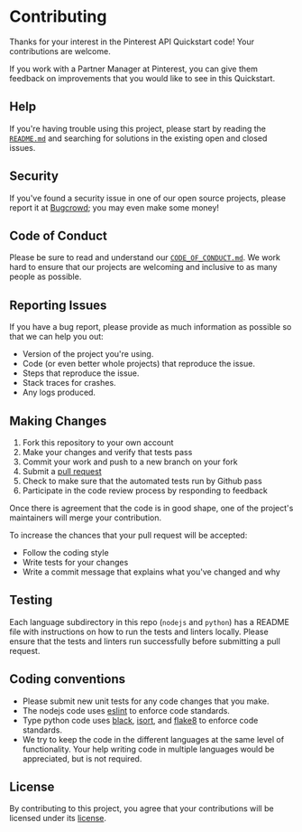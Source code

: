 # Contributing

Thanks for your interest in the Pinterest API Quickstart code! Your contributions are welcome.

If you work with a Partner Manager at Pinterest, you can give them feedback on improvements that you would like to see in this Quickstart.

## Help

If you're having trouble using this project, please start by reading the [`README.md`](README.md)
and searching for solutions in the existing open and closed issues.

## Security

If you've found a security issue in one of our open source projects,
please report it at [Bugcrowd](https://bugcrowd.com/pinterest); you may even
make some money!

## Code of Conduct

Please be sure to read and understand our [`CODE_OF_CONDUCT.md`](CODE_OF_CONDUCT.md).
We work hard to ensure that our projects are welcoming and inclusive to as many
people as possible.

## Reporting Issues

If you have a bug report, please provide as much information as possible so that
we can help you out:

- Version of the project you're using.
- Code (or even better whole projects) that reproduce the issue.
- Steps that reproduce the issue.
- Stack traces for crashes.
- Any logs produced.

## Making Changes

1. Fork this repository to your own account
2. Make your changes and verify that tests pass
3. Commit your work and push to a new branch on your fork
4. Submit a [pull request](https://github.com/pinterest/api-quickstart/pull/new/master)
5. Check to make sure that the automated tests run by Github pass
6. Participate in the code review process by responding to feedback

Once there is agreement that the code is in good shape, one of the project's
maintainers will merge your contribution.

To increase the chances that your pull request will be accepted:

- Follow the coding style
- Write tests for your changes
- Write a commit message that explains what you've changed and why

## Testing

Each language subdirectory in this repo (`nodejs` and `python`) has a README file with instructions on how to run the tests and linters locally. Please ensure that the tests and linters run successfully before submitting a pull request.

## Coding conventions

  * Please submit new unit tests for any code changes that you make.
  * The nodejs code uses [eslint](https://eslint.org/) to enforce code standards.
  * Type python code uses [black](https://black.readthedocs.io/en/stable/), [isort](https://pycqa.github.io/isort/), and [flake8](https://flake8.pycqa.org/) to enforce code standards.
  * We try to keep the code in the different languages at the same level of functionality. Your help writing code in multiple languages would be appreciated, but is not required.

## License

By contributing to this project, you agree that your contributions will be
licensed under its [license](LICENSE).
